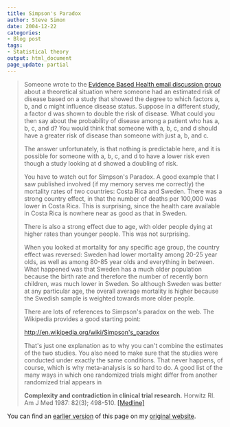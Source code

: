 ```yaml
---
title: Simpson's Paradox
author: Steve Simon
date: 2004-12-22
categories:
- Blog post
tags:
- Statistical theory
output: html_document
page_update: partial
---
```

> Someone wrote to the [Evidence Based Health email discussion
> group](http://www.jiscmail.ac.uk/lists/evidence-based-health.html)
> about a theoretical situation where someone had an estimated risk of
> disease based on a study that showed the degree to which factors a, b,
> and c might influence disease status. Suppose in a different study, a
> factor d was shown to double the risk of disease. What could you then
> say about the probability of disease among a patient who has a, b, c,
> and d? You would think that someone with a, b, c, and d should have a
> greater risk of disease than someone with just a, b, and c.
>
> The answer unfortunately, is that nothing is predictable here, and it
> is possible for someone with a, b, c, and d to have a lower risk even
> though a study looking at d showed a doubling of risk.
>
> You have to watch out for Simpson's Paradox. A good example that I
> saw published involved (if my memory serves me correctly) the
> mortality rates of two countries: Costa Rica and Sweden. There was a
> strong country effect, in that the number of deaths per 100,000 was
> lower in Costa Rica. This is surprising, since the health care
> available in Costa Rica is nowhere near as good as that in Sweden.
>
> There is also a strong effect due to age, with older people dying at
> higher rates than younger people. This was not surprising.
>
> When you looked at mortality for any specific age group, the country
> effect was reversed: Sweden had lower mortality among 20-25 year olds,
> as well as among 80-85 year olds and everything in between. What
> happened was that Sweden has a much older population because the birth
> rate and therefore the number of recently born children, was much
> lower in Sweden. So although Sweden was better at any particular age,
> the overall average mortality is higher because the Swedish sample is
> weighted towards more older people.
>
> There are lots of references to Simpson's paradox on the web. The
> Wikipedia provides a good starting point:
>
> <http://en.wikipedia.org/wiki/Simpson's_paradox>
>
> That's just one explanation as to why you can't combine the
> estimates of the two studies. You also need to make sure that the
> studies were conducted under exactly the same conditions. That never
> happens, of course, which is why meta-analysis is so hard to do. A
> good list of the many ways in which one randomized trials might differ
> from another randomized trial appears in
>
> **Complexity and contradiction in clinical trial research.** Horwitz
> RI. Am J Med 1987: 82(3); 498-510.
> [\[Medline\]](http://www.ncbi.nlm.nih.gov/entrez/query.fcgi?cmd=Retrieve&db=PubMed&list_uids=3548349&dopt=Abstract)

You can find an [earlier version](http://www.pmean.com/04/SimpsonsParadox.html) of this page on my [original website](http://www.pmean.com/original_site.html).
